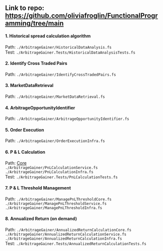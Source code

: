 ## Link to repo: https://github.com/oliviafroglin/FunctionalProgramming/tree/main

#### 1. Historical spread calculation algorithm

Path: `./ArbitrageGainer/HistoricalDataAnalysis.fs` \
Test: `./ArbitrageGainer.Tests/HistoricalDataAnalysisTests.fs`

#### 2. Identify Cross Traded Pairs

Path: `./ArbitrageGainer/IdentifyCrossTradedPairs.fs`

#### 3. MarketDataRetrieval

Path: `./ArbitrageGainer/MarketDataRetrieval.fs`

#### 4. ArbitrageOpportunityIdentifier

Path: `./ArbitrageGainer/ArbitrageOpportunityIdentifier.fs`

#### 5. Order Execution

Path: `./ArbitrageGainer/OrderExecutionInfra.fs`

#### 6. P & L Calculation

Path: [Core](https://github.com/oliviafroglin/FunctionalProgramming/blob/main/ArbitrageGainer/PnLCalculationCore.fs) \
	  `./ArbitrageGainer/PnLCalculationService.fs` \
	  `./ArbitrageGainer/PnLCalculationInfra.fs` \
Test: `./ArbitrageGainer.Tests/PnLCalculationTests.fs`

#### 7. P & L Threshold Management

Path: `./ArbitrageGainer/ManagePnLThresholdCore.fs` \
	  `./ArbitrageGainer/ManagePnLThresholdService.fs` \
	  `./ArbitrageGainer/ManagePnLThresholdInfra.fs`

#### 8. Annualized Return (on demand)

Path: `./ArbitrageGainer/AnnualizedReturnCalculationCore.fs` \
	  `./ArbitrageGainer/AnnualizedReturnCalculationService.fs` \
	  `./ArbitrageGainer/AnnualizedReturnCalculationInfra.fs` \
Test: `./ArbitrageGainer.Tests/AnnualizedReturnCalculationTests.fs`
